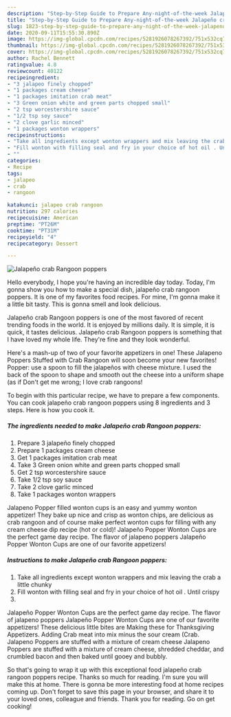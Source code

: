 ```yaml
---
description: "Step-by-Step Guide to Prepare Any-night-of-the-week Jalapeño crab Rangoon poppers"
title: "Step-by-Step Guide to Prepare Any-night-of-the-week Jalapeño crab Rangoon poppers"
slug: 1823-step-by-step-guide-to-prepare-any-night-of-the-week-jalapeno-crab-rangoon-poppers
date: 2020-09-11T15:55:30.890Z
image: https://img-global.cpcdn.com/recipes/5281926078267392/751x532cq70/jalapeno-crab-rangoon-poppers-recipe-main-photo.jpg
thumbnail: https://img-global.cpcdn.com/recipes/5281926078267392/751x532cq70/jalapeno-crab-rangoon-poppers-recipe-main-photo.jpg
cover: https://img-global.cpcdn.com/recipes/5281926078267392/751x532cq70/jalapeno-crab-rangoon-poppers-recipe-main-photo.jpg
author: Rachel Bennett
ratingvalue: 4.8
reviewcount: 40122
recipeingredient:
- "3 jalapeo finely chopped"
- "1 packages cream cheese"
- "1 packages imitation crab meat"
- "3 Green onion white and green parts chopped small"
- "2 tsp worcestershire sauce"
- "1/2 tsp soy sauce"
- "2 clove garlic minced"
- "1 packages wonton wrappers"
recipeinstructions:
- "Take all ingredients except wonton wrappers and mix leaving the crab a little chunky"
- "Fill wonton with filling seal and fry in your choice of hot oil . Until crispy"
- ""
categories:
- Recipe
tags:
- jalapeo
- crab
- rangoon

katakunci: jalapeo crab rangoon 
nutrition: 297 calories
recipecuisine: American
preptime: "PT26M"
cooktime: "PT31M"
recipeyield: "4"
recipecategory: Dessert

---
```



![Jalapeño crab Rangoon poppers](https://img-global.cpcdn.com/recipes/5281926078267392/751x532cq70/jalapeno-crab-rangoon-poppers-recipe-main-photo.jpg)

Hello everybody, I hope you're having an incredible day today. Today, I'm gonna show you how to make a special dish, jalapeño crab rangoon poppers. It is one of my favorites food recipes. For mine, I'm gonna make it a little bit tasty. This is gonna smell and look delicious.

Jalapeño crab Rangoon poppers is one of the most favored of recent trending foods in the world. It is enjoyed by millions daily. It is simple, it is quick, it tastes delicious. Jalapeño crab Rangoon poppers is something that I have loved my whole life. They're fine and they look wonderful.

Here&#39;s a mash-up of two of your favorite appetizers in one! These Jalapeno Poppers Stuffed with Crab Rangoon will soon become your new favorites! Popper: use a spoon to fill the jalapeños with cheese mixture. I used the back of the spoon to shape and smooth out the cheese into a uniform shape (as if Don&#39;t get me wrong; I love crab rangoons!


To begin with this particular recipe, we have to prepare a few components. You can cook jalapeño crab rangoon poppers using 8 ingredients and 3 steps. Here is how you cook it.

<!--inarticleads1-->

##### The ingredients needed to make Jalapeño crab Rangoon poppers:

1. Prepare 3 jalapeño finely chopped
1. Prepare 1 packages cream cheese
1. Get 1 packages imitation crab meat
1. Take 3 Green onion white and green parts chopped small
1. Get 2 tsp worcestershire sauce
1. Take 1/2 tsp soy sauce
1. Take 2 clove garlic minced
1. Take 1 packages wonton wrappers


Jalapeno Popper filled wonton cups is an easy and yummy wonton appetizer! They bake up nice and crisp as wonton chips, are delicious as crab rangoon and of course make perfect wonton cups for filling with any cream cheese dip recipe (hot or cold)! Jalapeño Popper Wonton Cups are the perfect game day recipe. The flavor of jalapeno poppers Jalapeño Popper Wonton Cups are one of our favorite appetizers! 

<!--inarticleads2-->

##### Instructions to make Jalapeño crab Rangoon poppers:

1. Take all ingredients except wonton wrappers and mix leaving the crab a little chunky
1. Fill wonton with filling seal and fry in your choice of hot oil . Until crispy
1. 


Jalapeño Popper Wonton Cups are the perfect game day recipe. The flavor of jalapeno poppers Jalapeño Popper Wonton Cups are one of our favorite appetizers! These delicious little bites are Making these for Thanksgiving Appetizers. Adding Crab meat into mix minus the sour cream (Crab. Jalapeno Poppers are stuffed with a mixture of cream cheese Jalapeno Poppers are stuffed with a mixture of cream cheese, shredded cheddar, and crumbled bacon and then baked until gooey and bubbly. 

So that's going to wrap it up with this exceptional food jalapeño crab rangoon poppers recipe. Thanks so much for reading. I'm sure you will make this at home. There is gonna be more interesting food at home recipes coming up. Don't forget to save this page in your browser, and share it to your loved ones, colleague and friends. Thank you for reading. Go on get cooking!
